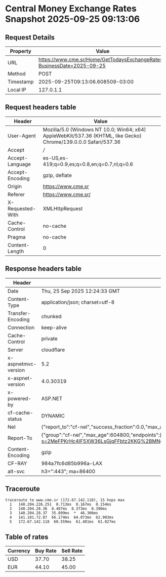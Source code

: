 # Central Money Exchange Rates Snapshot 2025-09-25 09:13:06
## Request Details

| Property | Value |
|----------|-------|
| URL | https://www.cme.sr/Home/GetTodaysExchangeRates/?BusinessDate=2025-09-25 |
| Method | POST |
| Timestamp | 2025-09-25T09:13:06.608509-03:00 |
| Local IP | 127.0.1.1 |
    
## Request headers table

| Header | Value |
|--------|-------|
| User-Agent | Mozilla/5.0 (Windows NT 10.0; Win64; x64) AppleWebKit/537.36 (KHTML, like Gecko) Chrome/139.0.0.0 Safari/537.36 |
| Accept | */* |
| Accept-Language | es-US,es-419;q=0.9,es;q=0.8,en;q=0.7,nl;q=0.6 |
| Accept-Encoding | gzip, deflate |
| Origin | https://www.cme.sr |
| Referer | https://www.cme.sr/ |
| X-Requested-With | XMLHttpRequest |
| Cache-Control | no-cache |
| Pragma | no-cache |
| Content-Length | 0 |

    
## Response headers table
| Header | Value |
|--------|-------|
| Date | Thu, 25 Sep 2025 12:24:33 GMT |
| Content-Type | application/json; charset=utf-8 |
| Transfer-Encoding | chunked |
| Connection | keep-alive |
| Cache-Control | private |
| Server | cloudflare |
| x-aspnetmvc-version | 5.2 |
| x-aspnet-version | 4.0.30319 |
| x-powered-by | ASP.NET |
| cf-cache-status | DYNAMIC |
| Nel | {"report_to":"cf-nel","success_fraction":0.0,"max_age":604800} |
| Report-To | {"group":"cf-nel","max_age":604800,"endpoints":[{"url":"https://a.nel.cloudflare.com/report/v4?s=2MeFPKrHc4IF5XW36LsGjqFFbtz2KKG%2BMNgFY7iOiOdoR8jbJquS6UOpxlsoYZTg%2FaKMR19VGNkfrgfAsbnhGvp8jm08SpgknqA%3D"}]} |
| Content-Encoding | gzip |
| CF-RAY | 984a7fc6d85b996a-LAX |
| alt-svc | h3=":443"; ma=86400 |

## Traceroute 

```
traceroute to www.cme.sr (172.67.142.118), 15 hops max
  1   140.204.226.251  0.713ms  0.167ms  0.154ms 
  2   140.204.28.36  8.487ms  8.373ms  8.390ms 
  3   140.204.28.37  35.899ms  *  46.306ms 
  4   141.101.72.87  66.174ms  64.073ms  62.903ms 
  5   172.67.142.118  60.559ms  61.481ms  61.027ms 

```


## Table of rates

| Currency | Buy Rate | Sell Rate |
|----------|----------|-----------|
| USD | 37.70 | 38.25 |
| EUR | 44.10 | 45.00 |
